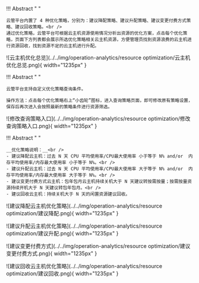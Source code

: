 
!!! Abstract " "
    
    云管平台内置了 4 种优化策略，分别为：建议降配策略、建议升配策略、建议变更付费方式策略、建议回收策略。<br />
    通过优化策略，云管平台可根据云主机资源使用情况分析出资源的优化方案，点击每个优化策略，页面下方列表都会展示所选优化策略相关云主机资源，方便管理员找到资源浪费的云主机进行资源回收，找到资源不足的云主机进行升配。

![云主机优化总览](../../img/operation-analytics/resource optimization/云主机优化总览.png){ width="1235px" } 

!!! Abstract " "

    云管平台支持自定义优化策略查询条件。

    操作方法：点击每个优化策略右上“小齿轮”图标，进入查询策略页面，即可修改原有策略设置，保存后再次进入会按照最新的策略条件进行资源筛选。

![修改查询策略入口](../../img/operation-analytics/resource optimization/修改查询策略入口.png){ width="1235px" }  


!!! Abstract " "

    __优化策略说明：__<br />
    - 建议降配云主机：过去 N 天 CPU 平均使用率/CPU最大使用率 小于等于 N% and/or  内存平均使用率/内存最大使用率 小于等于 N%。<br />
    - 建议升配云主机：过去 N 天 CPU 平均使用率/CPU最大使用率 大于等于 N% and/or  内存平均使用率/内存最大使用率 大于等于 N%。<br />
    - 建议变更付费方式云主机：包年包月云主机持续关机大于 N 天建议转按需按量；按需按量资源持续开机大于 N 天建议转包年包月。<br />
    - 建议回收云主机：持续关机大于 N 天的闲置资源建议回收。

![建议降配云主机优化策略](../../img/operation-analytics/resource optimization/建议降配.png){ width="1235px" }  

![建议升配云主机优化策略](../../img/operation-analytics/resource optimization/建议升配.png){ width="1235px" }    

![建议变更付费方式](../../img/operation-analytics/resource optimization/建议变更付费方式.png){ width="1235px" }  

![建议回收云主机优化策略](../../img/operation-analytics/resource optimization/建议回收.png){ width="1235px" }   